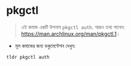 # pkgctl

> এই কমান্ড একটি উপনাম `pkgctl auth`.
> আরও তথ্য পাবেন: <https://man.archlinux.org/man/pkgctl.1>।

- মূল কমান্ডের জন্য ডকুমেন্টেশন দেখুন:

`tldr pkgctl auth`
